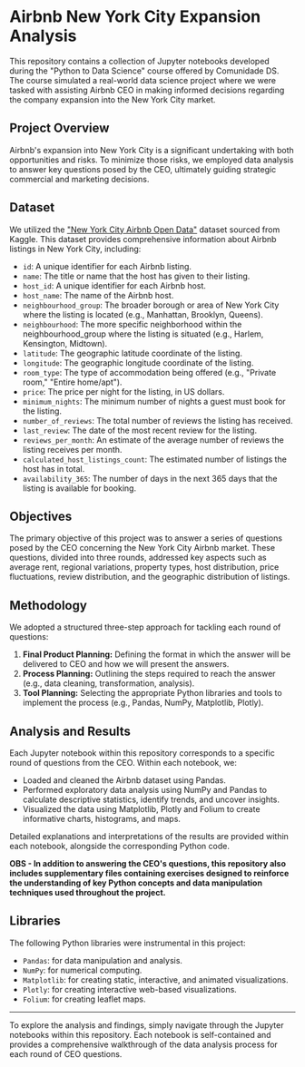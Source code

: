 # Airbnb New York City Expansion Analysis

This repository contains a collection of Jupyter notebooks developed during the "Python to Data Science" course offered by Comunidade DS. The course simulated a real-world data science project where we were tasked with assisting Airbnb CEO in making informed decisions regarding the company expansion into the New York City market.

## Project Overview

Airbnb's expansion into New York City is a significant undertaking with both opportunities and risks. To minimize those risks, we employed data analysis to answer key questions posed by the CEO, ultimately guiding strategic commercial and marketing decisions.

## Dataset

We utilized the ["New York City Airbnb Open Data"](https://www.kaggle.com/datasets/dgomonov/new-york-city-airbnb-open-data) dataset sourced from Kaggle. This dataset provides comprehensive information about Airbnb listings in New York City, including:

- `id`: A unique identifier for each Airbnb listing.
- `name`: The title or name that the host has given to their listing.
- `host_id`: A unique identifier for each Airbnb host.
- `host_name`: The name of the Airbnb host.
- `neighbourhood_group`: The broader borough or area of New York City where the listing is located (e.g., Manhattan, Brooklyn, Queens).
- `neighbourhood`: The more specific neighborhood within the neighbourhood_group where the listing is situated (e.g., Harlem, Kensington, Midtown).
- `latitude`: The geographic latitude coordinate of the listing.
- `longitude`: The geographic longitude coordinate of the listing.
- `room_type`: The type of accommodation being offered (e.g., "Private room," "Entire home/apt").
- `price`: The price per night for the listing, in US dollars.
- `minimum_nights`: The minimum number of nights a guest must book for the listing.
- `number_of_reviews`: The total number of reviews the listing has received.
- `last_review`: The date of the most recent review for the listing.
- `reviews_per_month`: An estimate of the average number of reviews the listing receives per month.
- `calculated_host_listings_count`: The estimated number of listings the host has in total.
- `availability_365`: The number of days in the next 365 days that the listing is available for booking.

## Objectives

The primary objective of this project was to answer a series of questions posed by the CEO concerning the New York City Airbnb market. These questions, divided into three rounds, addressed key aspects such as average rent, regional variations, property types, host distribution, price fluctuations, review distribution, and the geographic distribution of listings.

## Methodology

We adopted a structured three-step approach for tackling each round of questions:

1. **Final Product Planning:** Defining the format in which the answer will be delivered to CEO and how we will present the answers.
2. **Process Planning:** Outlining the steps required to reach the answer (e.g., data cleaning, transformation, analysis).
3. **Tool Planning:** Selecting the appropriate Python libraries and tools to implement the process (e.g., Pandas, NumPy, Matplotlib, Plotly).

## Analysis and Results

Each Jupyter notebook within this repository corresponds to a specific round of questions from the CEO. Within each notebook, we:
- Loaded and cleaned the Airbnb dataset using Pandas.
- Performed exploratory data analysis using NumPy and Pandas to calculate descriptive statistics, identify trends, and uncover insights.
- Visualized the data using Matplotlib, Plotly and Folium to create informative charts, histograms, and maps.

Detailed explanations and interpretations of the results are provided within each notebook, alongside the corresponding Python code.

**OBS - In addition to answering the CEO's questions, this repository also includes supplementary files containing exercises designed to reinforce the understanding of key Python concepts and data manipulation techniques used throughout the project.**

## Libraries
The following Python libraries were instrumental in this project:
- `Pandas`: for data manipulation and analysis.
- `NumPy`: for numerical computing.
- `Matplotlib`: for creating static, interactive, and animated visualizations.
- `Plotly`: for creating interactive web-based visualizations.
- `Folium`: for creating leaflet maps.

--------------------------

To explore the analysis and findings, simply navigate through the Jupyter notebooks within this repository. Each notebook is self-contained and provides a comprehensive walkthrough of the data analysis process for each round of CEO questions.
